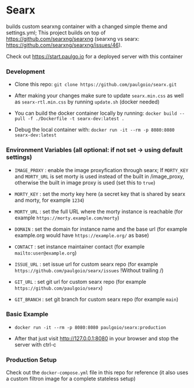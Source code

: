 # Searx

builds custom searxng container with a changed simple theme and settings.yml; This project builds on top of https://github.com/searxng/searxng (searxng vs searx: https://github.com/searxng/searxng/issues/46).

Check out https://start.paulgo.io for a deployed server with this container



### Development

* Clone this repo: ```git clone https://github.com/paulgoio/searx.git```

* After making your changes make sure to update `searx.min.css` as well as `searx-rtl.min.css` by running `update.sh` (docker needed)

* You can build the docker container locally by running: ```docker build --pull -f ./Dockerfile -t searx-dev:latest .```

* Debug the local container with: ```docker run -it --rm -p 8080:8080 searx-dev:latest```



### Environment Variables (all optional: if not set -> using default settings)

* ```IMAGE_PROXY``` : enable the image proxyfication through searx; If `MORTY_KEY` and `MORTY_URL` is set morty is used instead of the built in /image_proxy, otherwise the built in image proxy is used (set this to `true`)

* ```MORTY_KEY``` : set the morty key here (a secret key that is shared by searx and morty, for example `1234`)

* ```MORTY_URL``` : set the full URL where the morty instance is reachable (for example `https://morty.example.com/morty`)

* ```DOMAIN``` : set the domain for instance name and the base url (for example example.org would have `https://example.org/` as base)

* ```CONTACT``` : set instance maintainer contact (for example `mailto:user@example.org`)

* ```ISSUE_URL``` : set issue url for custom searx repo (for example `https://github.com/paulgoio/searx/issues` !Without trailing /)

* ```GIT_URL``` : set git url for custom searx repo (for example `https://github.com/paulgoio/searx`)

* ```GIT_BRANCH``` : set git branch for custom searx repo (for example `main`)



### Basic Example

* ```docker run -it --rm -p 8080:8080 paulgoio/searx:production```

* After that just visit http://127.0.0.1:8080 in your browser and stop the server with ctrl-c



### Production Setup

Check out the `docker-compose.yml` file in this repo for reference (it also uses a custom filtron image for a complete stateless setup)
